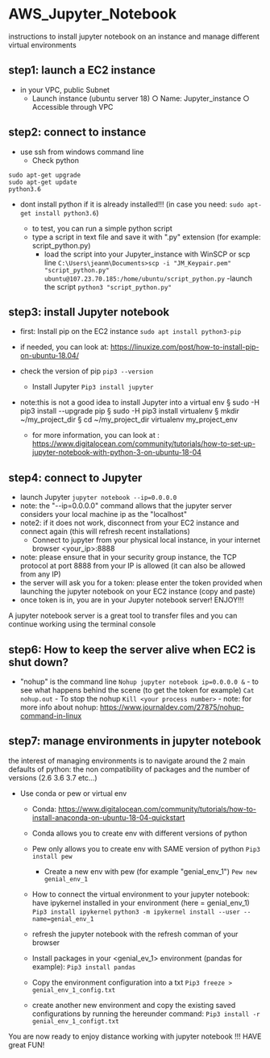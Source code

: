 # AWS_Jupyter_Notebook
instructions to install jupyter notebook on an instance and manage different virtual environments

## step1: launch a EC2 instance
  - in your VPC, public Subnet
	- Launch instance (ubuntu server 18)
		○ Name: Jupyter_instance
		○ Accessible through VPC
## step2: connect to instance
  - use ssh from windows command line
	- Check python
  ```
  sudo apt-get upgrade
  sudo apt-get update
  python3.6
  ```
  - dont install python if it is already installed!!!
		(in case you need: ```sudo apt-get install python3.6```)
		
	- to test, you can run a simple python script
    - type a script in text file and save it with ".py" extension (for example: script_python.py)
		- load the script into your Jupyter_instance with WinSCP or scp line
		```C:\Users\jeanm\Documents>scp -i "JM_Keypair.pem" "script_python.py" ubuntu@107.23.70.185:/home/ubuntu/script_python.py```
		-launch the script
    ```python3 "script_python.py"```

## step3: install Jupyter notebook
  - first: Install pip on the EC2 instance
		```sudo apt install python3-pip```
  - if needed, you can look at: <https://linuxize.com/post/how-to-install-pip-on-ubuntu-18.04/> 
  - check the version of pip
    ```pip3 --version```
	- Install Jupyter
  ```Pip3 install jupyter```
  - note:this is not a good idea to install Jupyter into a virtual env
			§ sudo -H pip3 install --upgrade pip 
			§ sudo -H pip3 install virtualenv
			§ mkdir ~/my_project_dir 
			§ cd ~/my_project_dir
			virtualenv my_project_env
		
	- for more information, you can look at : <https://www.digitalocean.com/community/tutorials/how-to-set-up-jupyter-notebook-with-python-3-on-ubuntu-18-04> 

## step4: connect to Jupyter
  - launch Jupyter
  ```jupyter notebook --ip=0.0.0.0```
  - note: the "--ip=0.0.0.0" command allows that the jupyter server considers your local machine ip as the "localhost"
  - note2: if it does not work, disconnect from your EC2 instance and connect again (this will refresh recent installations)
	- Connect to jupyter from your physical local instance, in your internet browser
			<your_ip>:8888
  - note: please ensure that in your security group instance, the TCP protocol at port 8888 from your IP is allowed (it can also be allowed from any IP)
  - the server will ask you for a token: please enter the token provided when launching the jupyter notebook on your EC2 instance (copy and paste)
  - once token is in, you are in your Jupyter notebook server! ENJOY!!!

A jupyter notebook server is a great tool to transfer files and you can continue working using the terminal console
  
## step6: How to keep the server alive when EC2 is shut down?
  -  "nohup" is the command line
		```Nohup jupyter notebook ip=0.0.0.0 &```
	- to see what happens behind the scene (to get the token for example)
		```Cat nohup.out```
	- To stop the nohup
		```Kill <your process number>```
	- note: for more info about nohup: https://www.journaldev.com/27875/nohup-command-in-linux
  
## step7: manage environments in jupyter notebook
the interest of managing environments is to navigate around the 2 main defaults of python: the non compatibility of packages and the number of versions (2.6 3.6 3.7 etc...)

  - Use conda or pew or virtual env
	  - Conda: https://www.digitalocean.com/community/tutorials/how-to-install-anaconda-on-ubuntu-18-04-quickstart
      - Conda allows you to create env with different versions of python
	  - Pew only allows you to create env with SAME version of python
		```Pip3 install pew```
		- Create a new env with pew (for example "genial_env_1")
		```Pew new genial_env_1```

	- How to connect the virtual environment to your jupyter notebook: have ipykernel installed in your environment (here = genial_env_1)
	  ```Pip3 install ipykernel```
    ```python3 -m ipykernel install --user --name=genial_env_1```
    - refresh the jupyter notebook with the refresh comman of your browser

	- Install packages in your <genial_ev_1> environment (pandas for example):
	  ```Pip3 install pandas```
	
	- Copy the environment configuration into a txt
	  ```Pip3 freeze > genial_env_1_config.txt```
	
	- create another new environment and copy the existing saved configurations by running the hereunder command:
	  ```Pip3 install -r genial_env_1_configt.txt```
    
You are now ready to enjoy distance working with jupyter notebook !!! HAVE great FUN!

